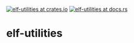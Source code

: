 [![elf-utilities at crates.io](https://img.shields.io/crates/v/elf-utilities.svg)](https://crates.io/crates/elf-utilities)  [![elf-utilities at docs.rs](https://docs.rs/elf-utilities/badge.svg)](https://docs.rs/elf-utilities)

# elf-utilities
